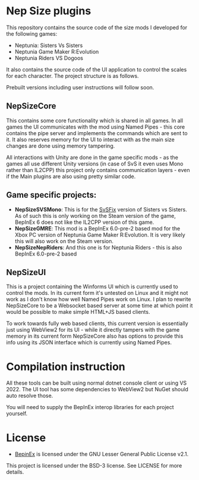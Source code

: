 # Nep Size plugins
This repository contains the source code of the size mods I developed for the following games:
- Neptunia: Sisters Vs Sisters
- Neptunia Game Maker R:Evolution
- Neptunia Riders VS Dogoos

It also contains the source code of the UI application to control the scales for each character. The project structure is as follows.

Prebuilt versions including user instructions will follow soon.

## NepSizeCore
This contains some core functionality which is shared in all games. In all games the UI communicates with the mod using Named Pipes - this core contains the pipe server and implements the commands which are sent to it. It also reserves memory for the UI to interact with as the main size changes are done using memory tampering.

All interactions with Unity are done in the game specific mods - as the games all use different Unity versions (in case of SvS it even uses Mono rather than IL2CPP) this project only contains communication layers - even if the Main plugins are also using pretty similar code.

## Game specific projects:

- **NepSizeSVSMono**: This is for the [SvSFix](https://github.com/KingKrouch/SvSFix) version of Sisters vs Sisters. As of such this is only working on the Steam version of the game, BepInEx 6 does not like the IL2CPP version of this game. 
- **NepSizeGMRE**: This mod is a BepInEx 6.0-pre-2 based mod for the Xbox PC version of Neptunia Game Maker R:Evolution. It is very likely this will also work on the Steam version.
- **NepSizeNepRiders**: And this one is for Neptunia Riders - this is also BepInEx 6.0-pre-2 based

## NepSizeUI
This is a project containing the Winforms UI which is currently used to control the mods. In its current form it's untested on Linux and it might not work as I don't know how well Named Pipes work on Linux. I plan to rewrite NepSizeCore to be a Websocket based server at some time at which point it would be possible to make simple HTML+JS based clients.

To work towards fully web based clients, this current version is essentially just using WebView2 for its UI - while it directly tampers with the game memory in its current form NepSizeCore also has options to provide this info using its JSON interface which is currently using Named Pipes.

# Compilation instruction
All these tools can be built using normal dotnet console client or using VS 2022. The UI tool has some dependencies to WebView2 but NuGet should auto resolve those.

You will need to supply the BepInEx interop libraries for each project yourself.

# License
- [BepinEx](https://github.com/BepInEx/BepInEx) is licensed under the GNU Lesser General Public License v2.1.

This project is licensed under the BSD-3 license. See LICENSE for more details.